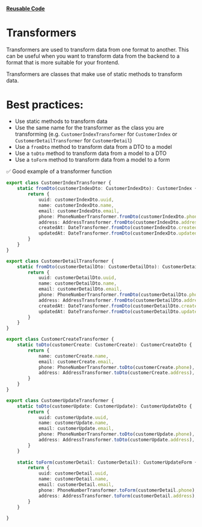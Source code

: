 #### [Reusable Code](/reusable-code.md)

# Transformers

Transformers are used to transform data from one format to another.
This can be useful when you want to transform data from the backend to a format that is more suitable for your frontend.

Transformers are classes that make use of static methods to transform data.

# Best practices:

- Use static methods to transform data
- Use the same name for the transformer as the class you are transforming (e.g. `CustomerIndexTransformer` for `CustomerIndex` or `CustomerDetailTransformer` for `CustomerDetail`)
- Use a `fromDto` method to transform data from a DTO to a model
- Use a `toDto` method to transform data from a model to a DTO
- Use a `toForm` method to transform data from a model to a form

✅ Good example of a transformer function

```typescript
export class CustomerIndexTransformer {
    static fromDto(customerIndexDto: CustomerIndexDto): CustomerIndex {
        return {
            uuid: customerIndexDto.uuid,
            name: customerIndexDto.name,
            email: customerIndexDto.email,
            phone: PhoneNumberTransformer.fromDto(customerIndexDto.phone),
            address: AddressTransformer.fromDto(customerIndexDto.address),
            createdAt: DateTransformer.fromDto(customerIndexDto.createdAt),
            updatedAt: DateTransformer.fromDto(customerIndexDto.updatedAt),
        }
    }
}

export class CustomerDetailTransformer {
    static fromDto(customerDetailDto: CustomerDetailDto): CustomerDetail {
        return {
            uuid: customerDetailDto.uuid,
            name: customerDetailDto.name,
            email: customerDetailDto.email,
            phone: PhoneNumberTransformer.fromDto(customerDetailDto.phone),
            address: AddressTransformer.fromDto(customerDetailDto.address),
            createdAt: DateTransformer.fromDto(customerDetailDto.createdAt),
            updatedAt: DateTransformer.fromDto(customerDetailDto.updatedAt),
        }
    }
}

export class CustomerCreateTransformer {
    static toDto(customerCreate: CustomerCreate): CustomerCreateDto {
        return {
            name: customerCreate.name,
            email: customerCreate.email,
            phone: PhoneNumberTransformer.toDto(customerCreate.phone),
            address: AddressTransformer.toDto(customerCreate.address),
        }
    }
}

export class CustomerUpdateTransformer {
    static toDto(customerUpdate: CustomerUpdate): CustomerUpdateDto {
        return {
            uuid: customerUpdate.uuid,
            name: customerUpdate.name,
            email: customerUpdate.email,
            phone: PhoneNumberTransformer.toDto(customerUpdate.phone),
            address: AddressTransformer.toDto(customerUpdate.address),
        }
    }
    
    static toForm(customerDetail: CustomerDetail): CustomerUpdateForm {
        return {
            uuid: customerDetail.uuid,
            name: customerDetail.name,
            email: customerDetail.email,
            phone: PhoneNumberTransformer.toForm(customerDetail.phone),
            address: AddressTransformer.toForm(customerDetail.address),
        }
    }
       
}
```
